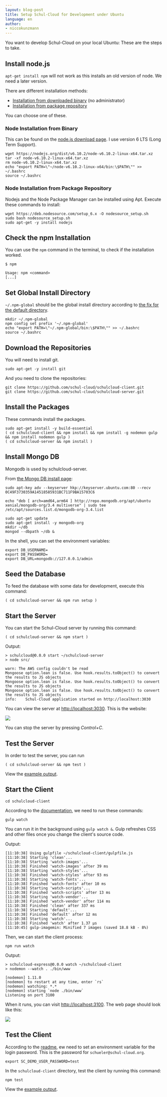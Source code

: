 ```yaml
---
layout: blog-post
title: Setup Schul-Cloud for Development under Ubuntu
language: en
author:
- niccokunzmann
---
```


You want to develop Schul-Cloud on your local Ubuntu:
These are the steps to take.

<!-- more -->

## Install node.js

`apt-get install npm` will not work as this installs an old version of node.
We need a later version.

There are different installation methods:

- [Installation from downloaded binary][install-binary] (no administrator)
- [Installation from package repository][install-package]

You can choose one of these.

### Node Installation from Binary
[install-binary]: #installation-from-binary

This can be found on the [node.js download page][node-download].
I use version 6 LTS (Long Term Support).

```shell
wget https://nodejs.org/dist/v6.10.2/node-v6.10.2-linux-x64.tar.xz
tar -xf node-v6.10.2-linux-x64.tar.xz
rm node-v6.10.2-linux-x64.tar.xz
echo "export PATH=\"~/node-v6.10.2-linux-x64/bin:\$PATH\"" >> ~/.bashrc
source ~/.bashrc
```

### Node Installation from Package Repository
[install-package]: #node-installation-from-package-repository

Nodejs and the Node Package Manager can be installed using Apt.
Execute these commands to install:

```shell
wget https://deb.nodesource.com/setup_6.x -O nodesource_setup.sh
sudo bash nodesource_setup.sh
sudo apt-get -y install nodejs
```

## Check the npm Installation

You can use the `npm` command in the terminal, to check if the installation worked.

```shell
$ npm

Usage: npm <command>
[...]
```

## Set Global Install Directory

`~/.npm-global` should be the global install directory according to
[the fix for the default directory][fix-default].

```shell
mkdir ~/.npm-global
npm config set prefix '~/.npm-global'
echo "export PATH=\"~/.npm-global/bin:\$PATH\"" >> ~/.bashrc
source ~/.bashrc
```

## Download the Repositories

You will need to install git.

```shell
sudo apt-get -y install git
```

And you need to clone the repositories:

```shell
git clone https://github.com/schul-cloud/schulcloud-client.git
git clone https://github.com/schul-cloud/schulcloud-server.git
```

## Install the Packages

These commands install the packages.

```shell
sudo apt-get install -y build-essential
( cd schulcloud-client && npm install && npm install -g nodemon gulp && npm install nodemon gulp )
( cd schulcloud-server && npm install )
```

## Install Mongo DB

Mongodb is used by schulcloud-server.

From [the Mongo DB install page][mongo-install]:

```shell
sudo apt-key adv --keyserver hkp://keyserver.ubuntu.com:80 --recv 0C49F3730359A14518585931BC711F9BA15703C6

echo "deb [ arch=amd64,arm64 ] http://repo.mongodb.org/apt/ubuntu xenial/mongodb-org/3.4 multiverse" | sudo tee /etc/apt/sources.list.d/mongodb-org-3.4.list

sudo apt-get update
sudo apt-get install -y mongodb-org
mkdir ~/db
mongod --dbpath ~/db &
```

In the shell, you can set the environment variables:

```
export DB_USERNAME=
export DB_PASSWORD=
export DB_URL=mongodb://127.0.0.1/admin
```

## Seed the Database

To feed the database with some data for development, execute this command:

```shell
( cd schulcloud-server && npm run setup )
```

## Start the Server

You can start the Schul-Cloud server by running this command:

```shell
( cd schulcloud-server && npm start )
```

Output:
```
> schulcloud@0.0.0 start ~/schulcloud-server
> node src/

warn: The AWS config couldn't be read
Mongoose option.lean is false. Use hook.results.toObject() to convert the results to JS objects
Mongoose option.lean is false. Use hook.results.toObject() to convert the results to JS objects
Mongoose option.lean is false. Use hook.results.toObject() to convert the results to JS objects
info:    Schul-Cloud application started on http://localhost:3030
```

You can view the server at <http://localhost:3030>.
This is the website:

![](/assets/img/schulcloud-server-website.png)

You can stop the server by pressing *Control+C*.

## Test the Server

In order to test the server, you can run

```shell
( cd schulcloud-server && npm test )
```

View the [example output][npm-test-server-output].


## Start the Client

```shell
cd schulcloud-client
```

According to the [documentation][docu-client-snap], we need to run these commands:

```shell
gulp watch
```
You can run it in the background using `gulp watch &`.
Gulp refreshes CSS and other files once you change the client's source code.

Output: 
```
[11:10:38] Using gulpfile ~/schulcloud-client/gulpfile.js
[11:10:38] Starting 'clean'...
[11:10:38] Starting 'watch-images'...
[11:10:38] Finished 'watch-images' after 39 ms
[11:10:38] Starting 'watch-styles'...
[11:10:38] Finished 'watch-styles' after 93 ms
[11:10:38] Starting 'watch-fonts'...
[11:10:38] Finished 'watch-fonts' after 10 ms
[11:10:38] Starting 'watch-scripts'...
[11:10:38] Finished 'watch-scripts' after 13 ms
[11:10:38] Starting 'watch-vendor'...
[11:10:38] Finished 'watch-vendor' after 114 ms
[11:10:38] Finished 'clean' after 337 ms
[11:10:38] Starting 'default'...
[11:10:38] Finished 'default' after 12 ms
[11:10:38] Starting 'watch'...
[11:10:38] Finished 'watch' after 1.37 μs
[11:10:45] gulp-imagemin: Minified 7 images (saved 18.8 kB - 8%)
```

Then, we can start the client process:

```shell
npm run watch
```
Output: 

```
> schulcloud-express@0.0.0 watch ~/schulcloud-client
> nodemon --watch . ./bin/www

[nodemon] 1.11.0
[nodemon] to restart at any time, enter `rs`
[nodemon] watching: *.*
[nodemon] starting `node ./bin/www`
Listening on port 3100
```

When it runs, you can visit <http://localhost:3100>.
The web page should look like this:

![](/assets/img/schulcloud-client-website.png)

## Test the Client

According to the [readme][test-client-readme], ew need to set an environment
variable for the login password.
This is the password for `schueler@schul-cloud.org`.

```
export SC_DEMO_USER_PASSWORD=test
```

In the `schulcloud-client` directory, test the client by running this command:

```shell
npm test
```

View the [example output][npm-test-client-output].









[docu-client-snap]: https://github.com/schul-cloud/schulcloud-client/tree/543cbb6b6915eb0d7840d2351a0a2f08f15e073b#run
[fix-default]: https://docs.npmjs.com/getting-started/fixing-npm-permissions#option-2-change-npms-default-directory-to-another-directory
[mongo-install]: https://docs.mongodb.com/manual/tutorial/install-mongodb-on-ubuntu/
[node-download]: https://nodejs.org/en/download/
[npm-test-server-output]: /assets/output/schulcloud-server-npm-test-output.txt
[npm-test-client-output]: /assets/output/schulcloud-client-npm-test-output.txt
[test-client-readme]: https://github.com/schul-cloud/schul-cloud.github.io/pull/43#issuecomment-296305243
